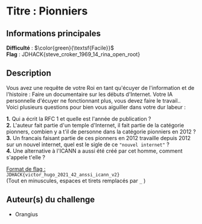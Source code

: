 # Titre : Pionniers 

## Informations principales

**Difficulté** : $\color{green}{\textsf{Facile}}$ \
**Flag** : JDHACK{steve_croker_1969_14_rina_open_root}

## Description

Vous avez une requête de votre Roi en tant qu'écuyer de l'information et de l'histoire : Faire un documentaire sur les débuts d'Internet. 
Votre IA personnelle d'écuyer ne fonctionnant plus, vous devez faire le travail.. <br/>
Voici plusieurs questions pour bien vous aiguiller dans votre dur labeur :

<b>1.</b> Qui a écrit la RFC 1 et quelle est l'année de publication ?<br/>
<b>2.</b> L'auteur fait partie d'un temple d'Internet, il fait partie de la catégorie pionners, combien y a t'il de personne dans la catégorie pionniers en 2012 ?<br/>
<b>3.</b> Un francais faisant partie de ces pionners en 2012 travaille depuis 2012 sur un nouvel internet, quel est le sigle de ce `"nouvel internet"` ?<br/>
<b>4.</b> Une alternative à l'ICANN a aussi été créé par cet homme, comment s'appele t'elle ?<br/>

<u>Format de flag :</u><br/>
`JDHACK{victor_hugo_2021_42_anssi_icann_v2}`<br/> 
(Tout en minuscules, espaces et tirets remplacés par `_` )

## Auteur(s) du challenge

- Orangius


